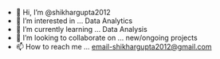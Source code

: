 - 👋 Hi, I’m @shikhargupta2012
- 👀 I’m interested in ... Data Analytics
- 🌱 I’m currently learning ... Data Analysis
- 💞️ I’m looking to collaborate on ... new/ongoing projects
- 📫 How to reach me ... email-shikhargupta2012@gmail.com

<!---
shikhargupta2012/shikhargupta2012 is a ✨ special ✨ repository because its `README.md` (this file) appears on your GitHub profile.
You can click the Preview link to take a look at your changes.
--->
